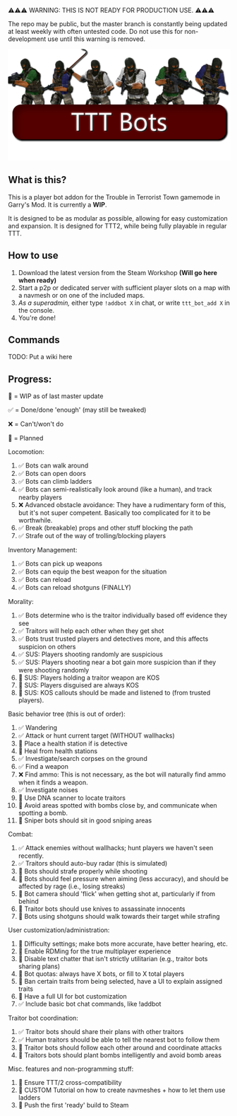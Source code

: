 ⚠️⚠️⚠️ WARNING: THIS IS NOT READY FOR PRODUCTION USE. ⚠️⚠️⚠️

The repo may be public, but the master branch is constantly being updated at least weekly with often untested code. Do not use this for non-development use until this warning is removed.

![TTT Bots Header](tttbots-banner2.png)
## What is this?
This is a player bot addon for the Trouble in Terrorist Town gamemode in Garry's Mod. It is currently a **WIP**.

It is designed to be as modular as possible, allowing for easy customization and expansion. It is designed for TTT2, while being fully playable in regular TTT.

## How to use
1. Download the latest version from the Steam Workshop **(Will go here when ready)**
2. Start a p2p or dedicated server with sufficient player slots on a map with a navmesh or on one of the included maps.
3. *As a superadmin,* either type `!addbot X` in chat, or write `ttt_bot_add X` in the console.
4. You're done!

## Commands
TODO: Put a wiki here

## Progress:
🚧 = WIP as of last master update

✅ = Done/done 'enough' (may still be tweaked)

❌ = Can't/won't do

📃 = Planned

Locomotion:
1. ✅ Bots can walk around
2. ✅ Bots can open doors
3. ✅ Bots can climb ladders
4. ✅ Bots can semi-realistically look around (like a human), and track nearby players
5. ❌ Advanced obstacle avoidance: They have a rudimentary form of this, but it's not super competent. Basically too complicated for it to be worthwhile.
6. ✅ Break (breakable) props and other stuff blocking the path
7. ✅ Strafe out of the way of trolling/blocking players

Inventory Management:
1. ✅ Bots can pick up weapons
2. ✅ Bots can equip the best weapon for the situation
3. ✅ Bots can reload
4. ✅ Bots can reload shotguns (FINALLY)

Morality:
1. ✅ Bots determine who is the traitor individually based off evidence they see
2. ✅ Traitors will help each other when they get shot
3. ✅ Bots trust trusted players and detectives more, and this affects suspicion on others
4. ✅ SUS: Players shooting randomly are suspicious
5. ✅ SUS: Players shooting near a bot gain more suspicion than if they were shooting randomly
6. 📃 SUS: Players holding a traitor weapon are KOS
7. 📃 SUS: Players disguised are always KOS
8. 📃 SUS: KOS callouts should be made and listened to (from trusted players).

Basic behavior tree (this is out of order):
1. ✅ Wandering
2. ✅ Attack or hunt current target (WITHOUT wallhacks)
3. 📃 Place a health station if is detective
4. 📃 Heal from health stations
5. ✅ Investigate/search corpses on the ground
6. ✅ Find a weapon
7. ❌ Find ammo: This is not necessary, as the bot will naturally find ammo when it finds a weapon.
8. ✅ Investigate noises
9. 📃 Use DNA scanner to locate traitors
10. 📃 Avoid areas spotted with bombs close by, and communicate when spotting a bomb.
11. 📃 Sniper bots should sit in good sniping areas

Combat:
1. ✅ Attack enemies without wallhacks; hunt players we haven't seen recently.
2. ✅ Traitors should auto-buy radar (this is simulated)
3. 📃 Bots should strafe properly while shooting
4. 📃 Bots should feel pressure when aiming (less accuracy), and should be affected by rage (i.e., losing streaks)
5. 📃 Bot camera should 'flick' when getting shot at, particularly if from behind
6. 📃 Traitor bots should use knives to assassinate innocents
7. 📃 Bots using shotguns should walk towards their target while strafing

User customization/administration:
1. 📃 Difficulty settings; make bots more accurate, have better hearing, etc.
2. 📃 Enable RDMing for the true multiplayer experience
3. 📃 Disable text chatter that isn't strictly utilitarian (e.g., traitor bots sharing plans)
4. 📃 Bot quotas: always have X bots, or fill to X total players
5. 📃 Ban certain traits from being selected, have a UI to explain assigned traits
6. 📃 Have a full UI for bot customization
7. ✅ Include basic bot chat commands, like !addbot

Traitor bot coordination:
1. ✅ Traitor bots should share their plans with other traitors
2. ✅ Human traitors should be able to tell the nearest bot to follow them
3. 📃 Traitor bots should follow each other around and coordinate attacks
4. 📃 Traitors bots should plant bombs intelligently and avoid bomb areas

Misc. features and non-programming stuff:
1. 📃 Ensure TTT/2 cross-compatibility
2. 📃 CUSTOM Tutorial on how to create navmeshes + how to let them use ladders
3. 📃 Push the first 'ready' build to Steam